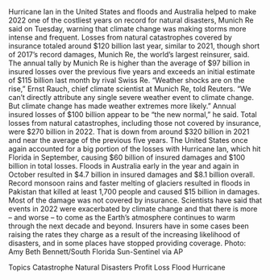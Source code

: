 Hurricane Ian in the United States and floods and Australia helped to make 2022 one of the costliest years on record for natural disasters, Munich Re said on Tuesday, warning that climate change was making storms more intense and frequent.
Losses from natural catastrophes covered by insurance totaled around $120 billion last year, similar to 2021, though short of 2017’s record damages, Munich Re, the world’s largest reinsurer, said.
The annual tally by Munich Re is higher than the average of $97 billion in insured losses over the previous five years and exceeds an initial estimate of $115 billion last month by rival Swiss Re.
“Weather shocks are on the rise,” Ernst Rauch, chief climate scientist at Munich Re, told Reuters. “We can’t directly attribute any single severe weather event to climate change. But climate change has made weather extremes more likely.”
Annual insured losses of $100 billion appear to be “the new normal,” he said.
Total losses from natural catastrophes, including those not covered by insurance, were $270 billion in 2022. That is down from around $320 billion in 2021 and near the average of the previous five years.
The United States once again accounted for a big portion of the losses with Hurricane Ian, which hit Florida in September, causing $60 billion of insured damages and $100 billion in total losses.
Floods in Australia early in the year and again in October resulted in $4.7 billion in insured damages and $8.1 billion overall.
Record monsoon rains and faster melting of glaciers resulted in floods in Pakistan that killed at least 1,700 people and caused $15 billion in damages. Most of the damage was not covered by insurance.
Scientists have said that events in 2022 were exacerbated by climate change and that there is more – and worse – to come as the Earth’s atmosphere continues to warm through the next decade and beyond.
Insurers have in some cases been raising the rates they charge as a result of the increasing likelihood of disasters, and in some places have stopped providing coverage.
Photo: Amy Beth Bennett/South Florida Sun-Sentinel via AP

Topics
Catastrophe
Natural Disasters
Profit Loss
Flood
Hurricane
